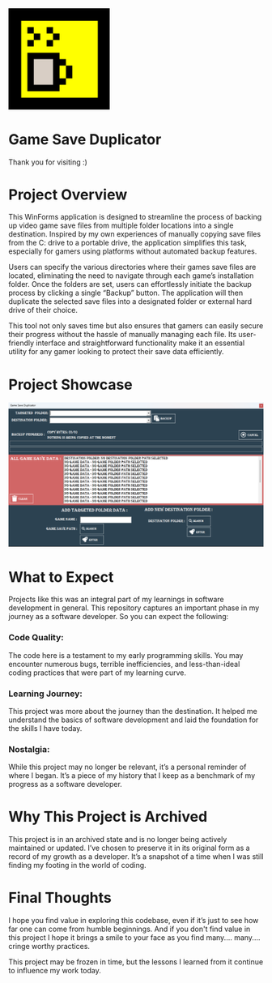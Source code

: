 <img src="/assets/logo.png?raw=true" width="200">

# Game Save Duplicator

Thank you for visiting :)

# Project Overview

This WinForms application is designed to streamline the process of backing up video game save files from multiple folder locations into a single destination. Inspired by my own experiences of manually copying save files from the C: drive to a portable drive, the application simplifies this task, especially for gamers using platforms without automated backup features.

Users can specify the various directories where their games save files are located, eliminating the need to navigate through each game’s installation folder. Once the folders are set, users can effortlessly initiate the backup process by clicking a single “Backup” button. The application will then duplicate the selected save files into a designated folder or external hard drive of their choice.

This tool not only saves time but also ensures that gamers can easily secure their progress without the hassle of manually managing each file. Its user-friendly interface and straightforward functionality make it an essential utility for any gamer looking to protect their save data efficiently.

# Project Showcase

<img src="/assets/showcase1.png?raw=true">

# What to Expect

Projects like this was an integral part of my learnings in software development in general. This repository captures an important phase in my journey as a software developer. So you can expect the following:

### Code Quality:
The code here is a testament to my early programming skills. You may encounter numerous bugs, terrible inefficiencies, and less-than-ideal coding practices that were part of my learning curve.

### Learning Journey:
This project was more about the journey than the destination. It helped me understand the basics of software development and laid the foundation for the skills I have today.

### Nostalgia:
While this project may no longer be relevant, it’s a personal reminder of where I began. It’s a piece of my history that I keep as a benchmark of my progress as a software developer.

# Why This Project is Archived
This project is in an archived state and is no longer being actively maintained or updated. I’ve chosen to preserve it in its original form as a record of my growth as a developer. It’s a snapshot of a time when I was still finding my footing in the world of coding.

# Final Thoughts
I hope you find value in exploring this codebase, even if it’s just to see how far one can come from humble beginnings. And if you don't find value in this project I hope it brings a smile to your face as you find many.... many.... cringe worthy practices.

This project may be frozen in time, but the lessons I learned from it continue to influence my work today.